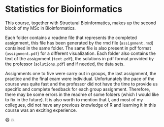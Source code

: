 # Statistics for Bioinformatics

This course, together with Structural Bioinformatics, makes up the second block of my MSc in Bioinformatics.

Each folder contains a readme file that represents the completed assignment, this file has been generated by the rmd file (<code>assignment.rmd</code>) contained in the same folder. The same file is also present in pdf format (<code>assignment.pdf</code>) for a different visualization. Each folder also contains the text of the assignment (<code>text.pdf</code>), the solutions in pdf format provided by the professor (<code>solutions.pdf</code>) and if needed, the data sets. 

Assignments one to five were carry out in groups, the last assignment, the practice and the final exam were individual. Unfortunately the pace of the course was quite fast and the professor did not have the time to provide us specific and complete feedback for each group assignment. Therefore, there may be some errors in the readme of some folders (which I would like to fix in the future). It is also worth to mention that I, and most of my collegues, did not have any previous knowledge of R and learning it in this course was an exciting experience.

:smile:
:boom: